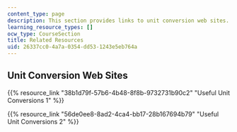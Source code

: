 ```yaml
---
content_type: page
description: This section provides links to unit conversion web sites.
learning_resource_types: []
ocw_type: CourseSection
title: Related Resources
uid: 26337cc0-4a7a-0354-dd53-1243e5eb764a
---
```


Unit Conversion Web Sites
-------------------------

{{% resource_link "38b1d79f-57b6-4b48-8f8b-9732731b90c2" "Useful Unit Conversions 1" %}}

{{% resource_link "56de0ee8-8ad2-4ca4-bb17-28b167694b79" "Useful Unit Conversions 2" %}}